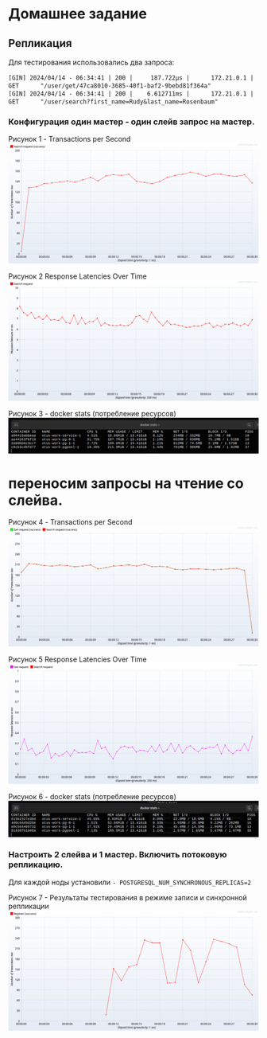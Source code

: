 # Домашнее задание
## Репликация

Для тестирования использовались два запроса:
```
[GIN] 2024/04/14 - 06:34:41 | 200 |     187.722µs |      172.21.0.1 | GET      "/user/get/47ca8010-3685-40f1-baf2-9bebd81f364a" 
[GIN] 2024/04/14 - 06:34:41 | 200 |    6.612711ms |      172.21.0.1 | GET      "/user/search?first_name=Rudy&last_name=Rosenbaum"
```

### Конфигурация один мастер - один слейв запрос на мастер.

Рисунок 1 - Transactions per Second
![img.png](img.png)

Рисунок 2 Response Latencies Over Time
![img_1.png](img_1.png)

Рисунок 3 - docker stats (потребление ресурсов)
![img_2.png](img_2.png)

# переносим запросы на чтение со слейва.
Рисунок 4 - Transactions per Second
![img_4.png](img_4.png)

Рисунок 5 Response Latencies Over Time
![img_5.png](img_5.png)

Рисунок 6 - docker stats (потребление ресурсов)
![img_3.png](img_3.png)

### Настроить 2 слейва и 1 мастер. Включить потоковую репликацию.
Для каждой ноды установили `- POSTGRESQL_NUM_SYNCHRONOUS_REPLICAS=2`

Рисунок 7 - Результаты тестирования в режиме записи и синхронной репликации
![img_6.png](img_6.png)